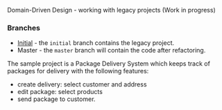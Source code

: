 Domain-Driven Design - working with legacy projects (Work in progress)

### Branches

- [Initial](https://github.com/Lidiadev/ddd-legacy-project/tree/intial) - the `initial` branch contains the legacy project.
- Master - the `master` branch will contain the code after refactoring. 

The sample project is a Package Delivery System which keeps track of packages for delivery with the following features:
- create delivery: select customer and address
- edit package: select products
- send package to customer.
